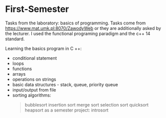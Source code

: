# First-Semester

Tasks from the laboratory: basics of programming.
Tasks come from https://www.mat.umk.pl:8070/ZawodyWeb or they are additionally asked by the lecturer.
I used the functional programing paradigm and the c++ 14 standard.

Learning the basics program in C ++: 
- conditional statement
- loops
- functions
- arrays
- operations on strings
- basic data structures - stack, queue, priority queue
- input/output from file
- sorting algorithms:
    > bubblesort 
    > insertion sort
    > merge sort
    > selection sort
    > quicksort
    > heapsort
    > as a semester project: introsort
